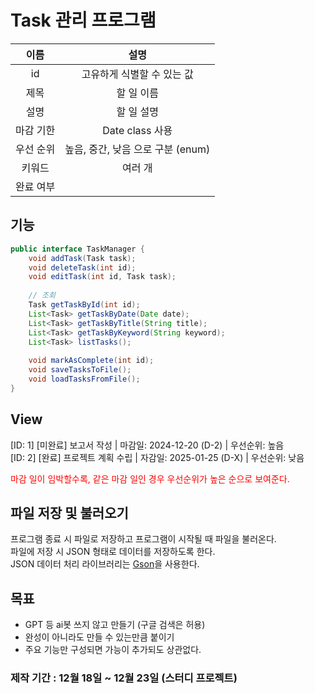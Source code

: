 # Task 관리 프로그램

|  **이름** |              **설명**             |
|:---------:|:---------------------------------:|
|     id    |    고유하게 식별할 수 있는 값     |
|    제목   |             할 일 이름            |
|    설명   |             할 일 설명            |
| 마감 기한 |          Date class 사용          |
| 우선 순위 | 높음, 중간, 낮음 으로 구분 (enum) |
|   키워드  |              여러 개              |
| 완료 여부 |                                   |

## 기능

```java
public interface TaskManager {
	void addTask(Task task);
	void deleteTask(int id);
	void editTask(int id, Task task);
	
	// 조회
	Task getTaskById(int id);
	List<Task> getTaskByDate(Date date);
	List<Task> getTaskByTitle(String title);
	List<Task> getTaskByKeyword(String keyword);
	List<Task> listTasks();
		
	void markAsComplete(int id);
	void saveTasksToFile();
	void loadTasksFromFile();
}
```

## View
\[ID: 1\] \[미완료\] 보고서 작성 | 마감일: 2024-12-20 (D-2) | 우선순위: 높음  
\[ID: 2\] \[완료\]    프로젝트 계획 수립 | 자감일: 2025-01-25 (D-X) | 우선순위: 낮음  

<span style="color:red">마감 일이 임박할수록, 같은 마감 일인 경우 우선순위가 높은 순으로 보여준다.</span>

## 파일 저장 및 불러오기
프로그램 종료 시 파일로 저장하고 프로그램이 시작될 때 파일을 불러온다.  
파일에 저장 시 JSON 형태로 데이터를 저장하도록 한다.  
JSON 데이터 처리 라이브러리는 [Gson](https://mvnrepository.com/artifact/com.google.code.gson/gson)을 사용한다. 

## 목표
* GPT 등 ai봇 쓰지 않고 만들기 (구글 검색은 허용)
* 완성이 아니라도 만들 수 있는만큼 붙이기
* 주요 기능만 구성되면 가능이 추가되도 상관없다.

### 제작 기간 : 12월 18일 ~ 12월 23일 (스터디 프로젝트)
